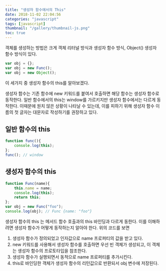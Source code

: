 ```yaml
---
title: "생성자 함수에서의 This"
date: 2018-11-02 22:04:56
categories: "javascript"
tags: [javascript]
thumbnail: "/gallery/thumbnail-js.png"
toc: true
---
```


객체를 생성하는 방법은 크게 객체 리터널 방식과 생성자 함수 방식, Object() 생성자 함수 방식이 있다. 

<!-- more -->

```javascript
var obj = {};
var obj = new Func();
var obj = new Object();
```

이 세가지 중 생성자 함수의 this를 알아보겠다.

생성자 함수는 기존 함수에 new 키워드를 붙여서 호출하면 해당 함수는 생성자 함수로 동작한다. 일반 함수에서의 this는 window를 가르키지만 생성자 함수에서는 다르게 동작한다. 이때문에 원치 않은 상황이 나타날 수 있는데, 이를 피하기 위해 생성자 함수 이름의 첫 글자는 대문자로 작성하기를 권장하고 있다. 

## 일반 함수의 this

```javascript
function func(){
    console.log(this);
};
func(); // window
```

## 생성자 함수의 this

```javascript
function Func(name){
    this.name = name;
    console.log(this);
    return this;
};
var obj = new Func("foo");
console.log(obj); // Func {name: "foo"}
```

생성자 함수의 this 는 메서드 함수 호출과의 this 바인딩과 다르게 동한다. 이를 이해하려면 생성자 함수가 어떻게 동작하는지 알아야 한다. 위의 코드를 보면 

1. 생성자 함수가 정의되었고 인자값으로 name 프로퍼티의 값을 받고 있다. 
2. new 키워드를 사용해서 생성자 함수를 호출하면 우선 빈 객체가 생성되고, 이 객체는 생성자 함수의 프로토타입을 참조한다.
3. 생성자 함수가 실행되면서 동적으로 name 프로퍼티를 추가시킨다.
4. this로 바인딩한 객체가 생성자 함수의 리턴값으로 반환되서 obj 변수에 저장된다.
